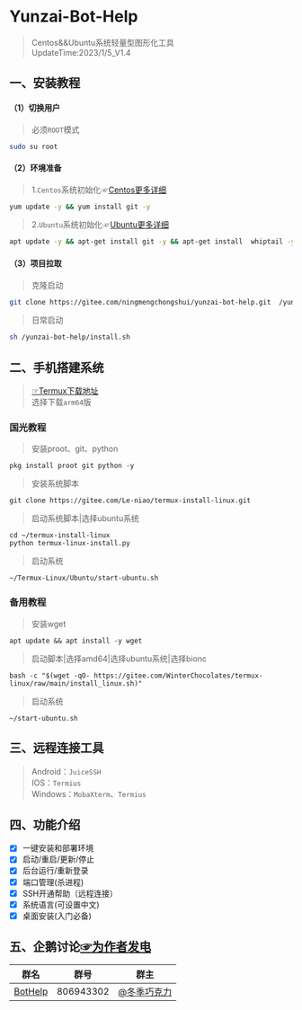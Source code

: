 # Yunzai-Bot-Help   
>Centos&&Ubuntu系统轻量型图形化工具     
UpdateTime:2023/1/5_V1.4 
## 一、安装教程 
#### （1）切换用户
>必须`ROOT`模式
```sh
sudo su root      
```
#### （2）环境准备
>1.`Centos`系统初始化☞[Centos更多详细](https://gitee.com/ningmengchongshui/yunzai-bot-help/blob/main/centos/README.md)
```sh
yum update -y && yum install git -y    
```
>2.`Ubuntu`系统初始化☞[Ubuntu更多详细](https://gitee.com/ningmengchongshui/yunzai-bot-help/blob/main/ubuntu/README.md)  
```sh
apt update -y && apt-get install git -y && apt-get install  whiptail -y
```
#### （3）项目拉取
>克隆启动
```sh
git clone https://gitee.com/ningmengchongshui/yunzai-bot-help.git  /yunzai-bot-help && chmod +x /yunzai-bot-help/*/*.sh && sh /yunzai-bot-help/install.sh
```
>日常启动
```sh
sh /yunzai-bot-help/install.sh
```
## 二、手机搭建系统
>[☞Termux下载地址](https://github.com/termux/termux-app/releases)     
>选择下载`arm64`版    

### 国光教程

>安装proot、git、python

```shell
pkg install proot git python -y
```

>安装系统脚本

```shell
git clone https://gitee.com/Le-niao/termux-install-linux.git
```

>启动系统脚本|选择ubuntu系统

```shell
cd ~/termux-install-linux
python termux-linux-install.py
```

>启动系统

```shell
~/Termux-Linux/Ubuntu/start-ubuntu.sh
```

### 备用教程

>安装wget

```shell
apt update && apt install -y wget
```

>启动脚本|选择amd64|选择ubuntu系统|选择bionc

```
bash -c "$(wget -qO- https://gitee.com/WinterChocolates/termux-linux/raw/main/install_linux.sh)"
```

>启动系统

```shell
~/start-ubuntu.sh
```




## 三、远程连接工具    
> Android：`JuiceSSH`         
> IOS：`Termius`     
> Windows：`MobaXterm`、`Termius`    
## 四、功能介绍    
- [x]  一键安装和部署环境     
- [x] 启动/重启/更新/停止
- [x] 后台运行/重新登录  
- [x] 端口管理(杀进程)    
- [x] SSH开通帮助（远程连接）   
- [x] 系统语言(可设置中文)   
- [x] 桌面安装(入门必备)      
## 五、企鹅讨论[☞为作者发电](https://afdian.net/a/WinterChocolates)      
群名  | 群号  |  群主 
------------- | -------------  | -------------    
| [BotHelp](https://afdian.net/a/WinterChocolates) | 806943302 | [@冬季巧克力](https://gitee.com/djqkl_znje) | 
